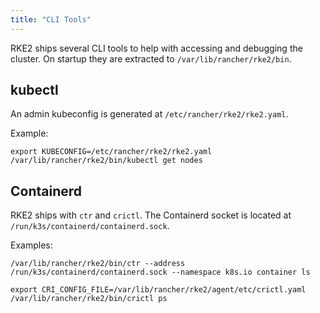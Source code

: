 ```yaml
---
title: "CLI Tools"
---
```


RKE2 ships several CLI tools to help with accessing and debugging the cluster. On startup they are extracted to `/var/lib/rancher/rke2/bin`.

## kubectl

An admin kubeconfig is generated at `/etc/rancher/rke2/rke2.yaml`.

Example:

```
export KUBECONFIG=/etc/rancher/rke2/rke2.yaml
/var/lib/rancher/rke2/bin/kubectl get nodes
```

## Containerd

RKE2 ships with `ctr` and `crictl`. The Containerd socket is located at `/run/k3s/containerd/containerd.sock`.

Examples:

```
/var/lib/rancher/rke2/bin/ctr --address /run/k3s/containerd/containerd.sock --namespace k8s.io container ls
```

```
export CRI_CONFIG_FILE=/var/lib/rancher/rke2/agent/etc/crictl.yaml
/var/lib/rancher/rke2/bin/crictl ps
```
